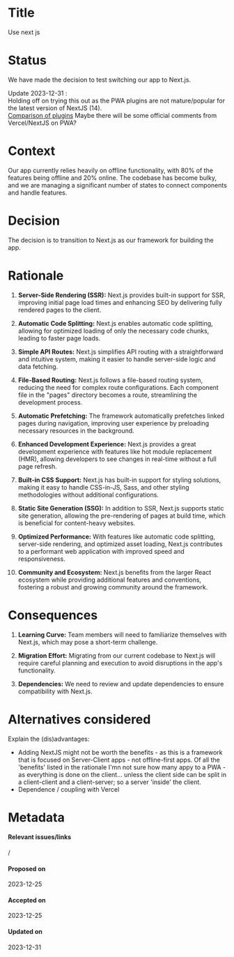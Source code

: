 # Title

Use next js

# Status

We have made the decision to test switching our app to Next.js.

Update 2023-12-31 :  
Holding off on trying this out as the PWA plugins are not mature/popular for the latest version of NextJS (14).  
[Comparison of plugins](https://npmtrends.com/@ducanh2912/next-pwa-vs-next-offline-vs-next-pwa) Maybe there will be some official comments from Vercel/NextJS on PWA?

# Context

Our app currently relies heavily on offline functionality, with 80% of the features being offline and 20% online. The codebase has become bulky, and we are managing a significant number of states to connect components and handle features.

# Decision

The decision is to transition to Next.js as our framework for building the app.

# Rationale

1. **Server-Side Rendering (SSR):** Next.js provides built-in support for SSR, improving initial page load times and enhancing SEO by delivering fully rendered pages to the client.

2. **Automatic Code Splitting:** Next.js enables automatic code splitting, allowing for optimized loading of only the necessary code chunks, leading to faster page loads.

3. **Simple API Routes:** Next.js simplifies API routing with a straightforward and intuitive system, making it easier to handle server-side logic and data fetching.

4. **File-Based Routing:** Next.js follows a file-based routing system, reducing the need for complex route configurations. Each component file in the "pages" directory becomes a route, streamlining the development process.

5. **Automatic Prefetching:** The framework automatically prefetches linked pages during navigation, improving user experience by preloading necessary resources in the background.

6. **Enhanced Development Experience:** Next.js provides a great development experience with features like hot module replacement (HMR), allowing developers to see changes in real-time without a full page refresh.

7. **Built-in CSS Support:** Next.js has built-in support for styling solutions, making it easy to handle CSS-in-JS, Sass, and other styling methodologies without additional configurations.

8. **Static Site Generation (SSG):** In addition to SSR, Next.js supports static site generation, allowing the pre-rendering of pages at build time, which is beneficial for content-heavy websites.

9. **Optimized Performance:** With features like automatic code splitting, server-side rendering, and optimized asset loading, Next.js contributes to a performant web application with improved speed and responsiveness.

10. **Community and Ecosystem:** Next.js benefits from the larger React ecosystem while providing additional features and conventions, fostering a robust and growing community around the framework.

# Consequences

1. **Learning Curve:** Team members will need to familiarize themselves with Next.js, which may pose a short-term challenge.
2. **Migration Effort:** Migrating from our current codebase to Next.js will require careful planning and execution to avoid disruptions in the app's functionality.

3. **Dependencies:** We need to review and update dependencies to ensure compatibility with Next.js.

# Alternatives considered

Explain the (dis)advantages:

- Adding NextJS might not be worth the benefits - as this is a framework that is focused on Server-Client apps - not offline-first apps. Of all the 'benefits' listed in the rationale I'mn not sure how many appy to a PWA - as everything is done on the client... unless the client side can be split in a client-client and a client-server; so a server 'inside' the client.
- Dependence / coupling with Vercel

# Metadata

#### Relevant issues/links

/

#### Proposed on

2023-12-25

#### Accepted on

2023-12-25

#### Updated on

2023-12-31
